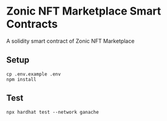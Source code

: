 # Zonic NFT Marketplace Smart Contracts

A solidity smart contract of Zonic NFT Marketplace

## Setup

```
cp .env.example .env
npm install
```

## Test

```
npx hardhat test --network ganache
```
